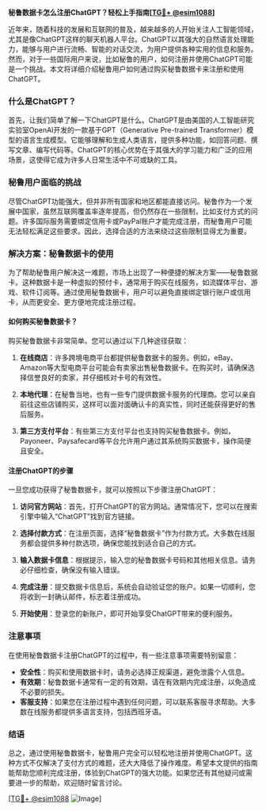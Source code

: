 **秘鲁数据卡怎么注册ChatGPT？轻松上手指南[[TG💪+ @esim1088](https://t.me/s/esim1088)]**

近年来，随着科技的发展和互联网的普及，越来越多的人开始关注人工智能领域，尤其是像ChatGPT这样的聊天机器人平台。ChatGPT以其强大的自然语言处理能力，能够与用户进行流畅、智能的对话交流，为用户提供各种实用的信息和服务。然而，对于一些国际用户来说，比如秘鲁的用户，如何注册并使用ChatGPT可能是一个挑战。本文将详细介绍秘鲁用户如何通过购买秘鲁数据卡来注册和使用ChatGPT。

### 什么是ChatGPT？

首先，让我们简单了解一下ChatGPT是什么。ChatGPT是由美国的人工智能研究实验室OpenAI开发的一款基于GPT（Generative Pre-trained Transformer）模型的语言生成模型。它能够理解和生成人类语言，提供多种功能，如回答问题、撰写文章、编写代码等。ChatGPT的核心优势在于其强大的学习能力和广泛的应用场景，这使得它成为许多人日常生活中不可或缺的工具。

### 秘鲁用户面临的挑战

尽管ChatGPT功能强大，但并非所有国家和地区都能直接访问。秘鲁作为一个发展中国家，虽然互联网覆盖率逐年提高，但仍然存在一些限制，比如支付方式的问题。许多国际服务需要绑定信用卡或PayPal账户才能完成注册，而秘鲁用户可能无法轻松满足这些要求。因此，选择合适的方法来绕过这些限制显得尤为重要。

### 解决方案：秘鲁数据卡的使用

为了帮助秘鲁用户解决这一难题，市场上出现了一种便捷的解决方案——秘鲁数据卡。这种数据卡是一种虚拟的预付卡，通常用于购买在线服务，如流媒体平台、游戏、软件订阅等。通过使用秘鲁数据卡，用户可以避免直接绑定银行账户或信用卡，从而更安全、更方便地完成注册过程。

#### 如何购买秘鲁数据卡？

购买秘鲁数据卡非常简单。您可以通过以下几种途径获取：

1. **在线商店**：许多跨境电商平台都提供秘鲁数据卡的服务。例如，eBay、Amazon等大型电商平台可能会有卖家出售秘鲁数据卡。在购买时，请确保选择信誉良好的卖家，并仔细核对卡号的有效性。

2. **本地代理**：在秘鲁当地，也有一些专门提供数据卡服务的代理商。您可以亲自前往这些店铺购买，这样可以面对面确认卡的真实性，同时还能获得更好的售后服务。

3. **第三方支付平台**：有些第三方支付平台也支持购买秘鲁数据卡。例如，Payoneer、Paysafecard等平台允许用户通过其系统购买数据卡，操作简便且安全。

#### 注册ChatGPT的步骤

一旦您成功获得了秘鲁数据卡，就可以按照以下步骤注册ChatGPT：

1. **访问官方网站**：首先，打开ChatGPT的官方网站。通常情况下，您可以在搜索引擎中输入“ChatGPT”找到官方链接。

2. **选择付款方式**：在注册页面，选择“秘鲁数据卡”作为付款方式。大多数在线服务都会提供多种付款选项，确保您能找到适合自己的方式。

3. **输入数据卡信息**：根据提示，输入您的秘鲁数据卡号码和其他相关信息。请务必仔细检查，确保没有输入错误。

4. **完成注册**：提交数据卡信息后，系统会自动验证您的账户。如果一切顺利，您将收到一封确认邮件，标志着注册成功。

5. **开始使用**：登录您的新账户，即可开始享受ChatGPT带来的便利服务。

### 注意事项

在使用秘鲁数据卡注册ChatGPT的过程中，有一些注意事项需要特别留意：

- **安全性**：购买和使用数据卡时，请务必选择正规渠道，避免泄露个人信息。
- **有效期**：秘鲁数据卡通常有一定的有效期，请在有效期内完成注册，以免造成不必要的损失。
- **客服支持**：如果您在注册过程中遇到任何问题，可以联系客服寻求帮助。大多数在线服务都提供多语言支持，包括西班牙语。

### 结语

总之，通过使用秘鲁数据卡，秘鲁用户完全可以轻松地注册并使用ChatGPT。这种方式不仅解决了支付方式的难题，还大大降低了操作难度。希望本文提供的指南能帮助您顺利完成注册，体验到ChatGPT的强大功能。如果您还有其他疑问或需要进一步的帮助，欢迎随时留言讨论。

[[TG💪+ @esim1088](https://t.me/s/esim1088) ![Image](https://i.postimg.cc/4NQfJmqS/Snipaste-2025-05-13-00-14-12.png)]
